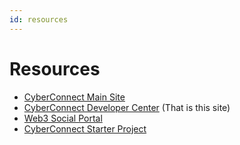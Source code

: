 ```yaml
---
id: resources
---
```


# Resources

* [CyberConnect Main Site](https://cyberconnect.me/)
* [CyberConnect Developer Center](https://doc.cyberconnect.me/) (That is this site)
* [Web3 Social Portal](https://web3social.xyz)
* [CyberConnect Starter Project](https://github.com/cyberconnecthq/cyberconnect-starter)
